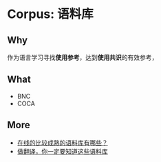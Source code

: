 # Corpus: 语料库


## Why

作为语言学习寻找**使用参考**，达到**使用共识**的有效参考，

## What

* BNC
* COCA

## More

* [在线的比较成熟的语料库有哪些？](https://www.zhihu.com/question/20447189/answers/updated)
* [做翻译，你一定要知道这些语料库 ](https://www.sohu.com/a/346803342_649542)
